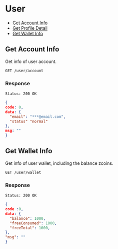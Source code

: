 # User

* [Get Account Info](#get-account-info)
* [Get Profile Detail](#get-profile-detail)
* [Get Wallet Info](#get-wallet-info)

## Get Account Info

Get info of user account.

    GET /user/account
### Response

    Status: 200 OK

```json
{
code: 0,
data: {
  "email": "***@email.com",
  "status" "normal"
},
msg: ""
}
```



## Get Wallet Info

Get info of user wallet, including the balance zcoins.

    GET /user/wallet
### Response

    Status: 200 OK

```json
{
code :0,
data: {
  "balance": 1000,
  "freeConsumed": 1000,
  "freeTotal": 1000,
},
"msg": ""
}
```